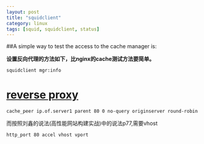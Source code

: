 ```yaml
---
layout: post
title: "squidclient"
category: linux
tags: [squid, squidclient, status]
---
```


##A simple way to test the access to the cache manager is:

**设置反向代理的方法如下，比nginx的cache测试方法要简单。**

```bash
squidclient mgr:info
```

# [reverse proxy](http://wiki.squid-cache.org/SquidFaq/ReverseProxy#Load_balancing_of_backend_servers)

```
cache_peer ip.of.server1 parent 80 0 no-query originserver round-robin
```

而按照刘鑫的说法(高性能网站构建实战)中的说法p77,需要vhost



```
http_port 80 accel vhost vport
```
